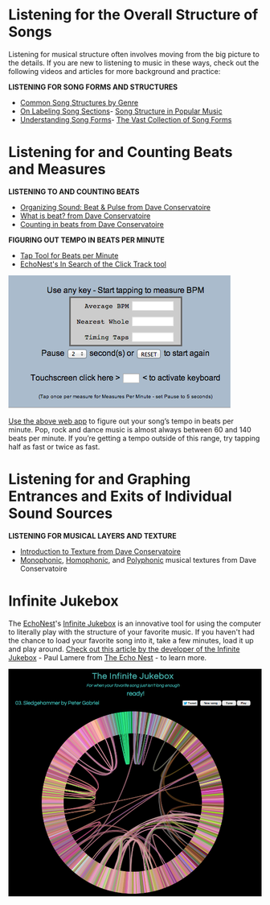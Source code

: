 # Listening for the Overall Structure of Songs

Listening for musical structure often involves moving from the big picture&nbsp;to the details. If you are new to listening to music in these ways, check out the following videos and articles for more background and practice:

**LISTENING FOR SONG FORMS AND STRUCTURES**

- <a href="http://www.ethanhein.com/wp/2012/song-structures/">Common Song Structures by Genre</a>
- <a href="http://tailsout.tumblr.com/post/66988310489/a-rose-by-any-other-name">On Labeling Song Sections</a>- <a href="http://en.wikipedia.org/wiki/Song_structure_(popular_music)">Song Structure in Popular Music</a>
- <a href="http://www.vicfirth.com/education/articles/understanding_song_form.html">Understanding Song Forms</a>- <a href="http://en.wikipedia.org/wiki/Category:Song_forms">The Vast Collection of Song Forms</a>

# Listening for and&nbsp;Counting Beats and Measures

**LISTENING TO AND COUNTING BEATS**

- <a href="http://www.youtube.com/watch?v=8KLvpSt91VA">Organizing Sound: Beat &amp; Pulse from Dave Conservatoire</a>
- <a href="http://www.youtube.com/watch?v=9vdinCLSE7I">What is beat? from Dave Conservatoire</a>
- <a href="http://www.youtube.com/watch?v=2u-IP3j818c">Counting in beats from Dave Conservatoire</a>

**FIGURING OUT TEMPO IN BEATS PER MINUTE**

- <a href="http://www.all8.com/tools/bpm.htm">Tap Tool for Beats per Minute</a>
- [EchoNest's In Search of the Click Track tool][2]

[![](/Images/PK7hpLXZ82TJpJVMNT65t8fHS7xqikMqLEchCxg0-t0.png)](http://www.all8.com/tools/bpm.htm)

<a href="http://www.all8.com/tools/bpm.htm">Use the above&nbsp;web app</a> to figure out your&nbsp;song&rsquo;s tempo in beats per minute.&nbsp;Pop, rock and dance music is almost always between 60 and 140 beats per minute. If you&rsquo;re getting a tempo outside of this range, try tapping half as fast or twice as fast.

# Listening for and&nbsp;Graphing Entrances and Exits of Individual Sound Sources

**LISTENING FOR MUSICAL LAYERS AND TEXTURE**

- <a href="http://www.youtube.com/watch?v=Ak4qezdv4ZU">Introduction to Texture from Dave Conservatoire</a>
- <a href="http://www.youtube.com/watch?v=hdyg7nYiMJM">Monophonic</a>,&nbsp;<a href="http://www.youtube.com/watch?v=xpscshv3Exk">Homophonic</a>, and&nbsp;<a href="http://www.youtube.com/watch?v=3jGkGvTJK7A">Polyphonic</a>&nbsp;musical textures from Dave Conservatoire

# Infinite Jukebox

The [EchoNest][3]'s <a href="http://labs.echonest.com/Uploader/index.html">Infinite Jukebox</a> is an innovative tool for using the computer to literally&nbsp;play with the structure of your favorite music. If you haven&#39;t had the chance to load your favorite song into it, take a few minutes, load it up and play around. <a href="http://musicmachinery.com/2012/11/19/visualizing-the-structure-of-pop-music/">Check out this article by the developer of the Infinite Jukebox</a>&nbsp;- Paul Lamere from <a href="http://echonest.com">The Echo Nest</a> - to learn more.

[![](/Images/infinitejukebox.png)](http://labs.echonest.com/Uploader/index.html?trid=TRWDBOJ11D2C5D0E72)

  [1]: https://drive.google.com/previewtemplate?id=0Al93L9k1G7ICdFNUWUZJRUZOWHJfb2lwTHVQUGZIR0E&mode=public
  [2]: http://musicmachinery.com/2009/03/02/in-search-of-the-click-track/
  [3]: http://echonest.com/